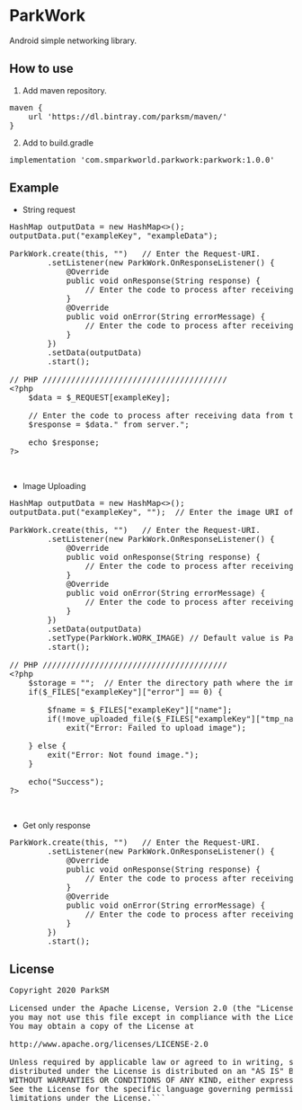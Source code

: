 # ParkWork
Android simple networking library.

## How to use
1. Add maven repository.
<pre>
maven {
    url 'https://dl.bintray.com/parksm/maven/'
}
</pre>
2. Add to build.gradle
<pre>
implementation 'com.smparkworld.parkwork:parkwork:1.0.0'
</pre>

## Example
- String request
<pre>
HashMap<String, String> outputData = new HashMap<>();
outputData.put("exampleKey", "exampleData");

ParkWork.create(this, "")   // Enter the Request-URI.
        .setListener(new ParkWork.OnResponseListener() {
            @Override
            public void onResponse(String response) {
                // Enter the code to process after receiving data from the server.
            }
            @Override
            public void onError(String errorMessage) {
                // Enter the code to process after receiving error message from the ParkWork library.
            }
        })
        .setData(outputData)
        .start();

// PHP ///////////////////////////////////////
&lt;?php
    $data = $_REQUEST[exampleKey];

    // Enter the code to process after receiving data from the device.
    $response = $data." from server.";
    
    echo $response;
?&gt;
</pre>
<br> 

- Image Uploading
<pre>
HashMap<String, String> outputData = new HashMap<>();
outputData.put("exampleKey", "");  // Enter the image URI of Content-path or Absolute-path.

ParkWork.create(this, "")   // Enter the Request-URI.
        .setListener(new ParkWork.OnResponseListener() {
            @Override
            public void onResponse(String response) {
                // Enter the code to process after receiving data from the server.
            }
            @Override
            public void onError(String errorMessage) {
                // Enter the code to process after receiving error message from the ParkWork library.
            }
        })
        .setData(outputData)
        .setType(ParkWork.WORK_IMAGE) // Default value is ParkWork.WORK_STRING
        .start();
        
// PHP ///////////////////////////////////////
&lt;?php
    $storage = "";  // Enter the directory path where the image will be saved
    if($_FILES["exampleKey"]["error"] == 0) {

        $fname = $_FILES["exampleKey"]["name"];
        if(!move_uploaded_file($_FILES["exampleKey"]["tmp_name"], $storage.$fname))
            exit("Error: Failed to upload image");

    } else {
        exit("Error: Not found image.");
    }

    echo("Success");
?&gt;
</pre>
<br>

- Get only response
<pre>
ParkWork.create(this, "")   // Enter the Request-URI.
        .setListener(new ParkWork.OnResponseListener() {
            @Override
            public void onResponse(String response) {
                // Enter the code to process after receiving data from the server.
            }
            @Override
            public void onError(String errorMessage) {
                // Enter the code to process after receiving error message from the ParkWork library.
            }
        })
        .start();
</pre>

## License
<pre>
Copyright 2020 ParkSM

Licensed under the Apache License, Version 2.0 (the "License");
you may not use this file except in compliance with the License.
You may obtain a copy of the License at

http://www.apache.org/licenses/LICENSE-2.0

Unless required by applicable law or agreed to in writing, software
distributed under the License is distributed on an "AS IS" BASIS,
WITHOUT WARRANTIES OR CONDITIONS OF ANY KIND, either express or implied.
See the License for the specific language governing permissions and
limitations under the License.```
</pre>
